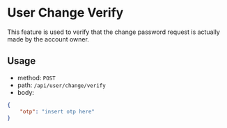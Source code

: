 # User Change Verify
This feature is used to verify that the change password request is actually made by the account owner.

## Usage
- method: ```POST```
- path: ```/api/user/change/verify```
- body: 
```json
{
    "otp": "insert otp here"
}
```